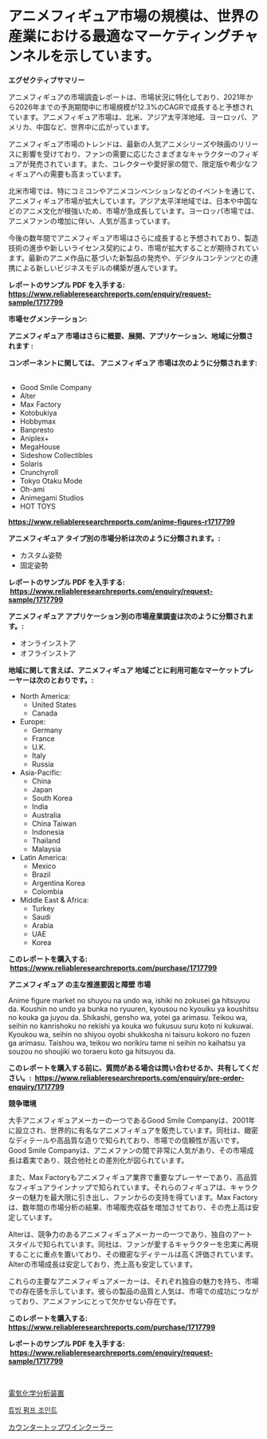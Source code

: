 <p><h1>アニメフィギュア市場の規模は、世界の産業における最適なマーケティングチャンネルを示しています。</h1></p><p><strong>エグゼクティブサマリー</strong></p>
<p><p>アニメフィギュアの市場調査レポートは、市場状況に特化しており、2021年から2026年までの予測期間中に市場規模が12.3%のCAGRで成長すると予想されています。アニメフィギュア市場は、北米、アジア太平洋地域、ヨーロッパ、アメリカ、中国など、世界中に広がっています。</p><p>アニメフィギュア市場のトレンドは、最新の人気アニメシリーズや映画のリリースに影響を受けており、ファンの需要に応じたさまざまなキャラクターのフィギュアが発売されています。また、コレクターや愛好家の間で、限定版や希少なフィギュアへの需要も高まっています。</p><p>北米市場では、特にコミコンやアニメコンベンションなどのイベントを通じて、アニメフィギュア市場が拡大しています。アジア太平洋地域では、日本や中国などのアニメ文化が根強いため、市場が急成長しています。ヨーロッパ市場では、アニメファンの増加に伴い、人気が高まっています。</p><p>今後の数年間でアニメフィギュア市場はさらに成長すると予想されており、製造技術の進歩や新しいライセンス契約により、市場が拡大することが期待されています。最新のアニメ作品に基づいた新製品の発売や、デジタルコンテンツとの連携による新しいビジネスモデルの構築が進んでいます。</p></p>
<p><strong>レポートのサンプル PDF を入手する: <a href="https://www.reliableresearchreports.com/enquiry/request-sample/1717799">https://www.reliableresearchreports.com/enquiry/request-sample/1717799</a></strong></p>
<p><strong>市場セグメンテーション:</strong></p>
<p><strong> アニメフィギュア 市場はさらに概要、展開、アプリケーション、地域に分類されます :</strong></p>
<p><strong>コンポーネントに関しては、 アニメフィギュア 市場は次のように分類されます: &nbsp;</strong></p>
<p><ul><li>Good Smile Company</li><li>Alter</li><li>Max Factory</li><li>Kotobukiya</li><li>Hobbymax</li><li>Banpresto</li><li>Aniplex+</li><li>MegaHouse</li><li>Sideshow Collectibles</li><li>Solaris</li><li>Crunchyroll</li><li>Tokyo Otaku Mode</li><li>Oh-ami</li><li>Animegami Studios</li><li>HOT TOYS</li></ul></p>
<p><strong><a href="https://www.reliableresearchreports.com/anime-figures-r1717799">https://www.reliableresearchreports.com/anime-figures-r1717799</a></strong></p>
<p><strong> アニメフィギュア タイプ別の市場分析は次のように分類されます。:</strong></p>
<p><ul><li>カスタム姿勢</li><li>固定姿勢</li></ul></p>
<p><strong>レポートのサンプル PDF を入手する: &nbsp;<a href="https://www.reliableresearchreports.com/enquiry/request-sample/1717799">https://www.reliableresearchreports.com/enquiry/request-sample/1717799</a></strong></p>
<p><strong> アニメフィギュア アプリケーション別の市場産業調査は次のように分類されます。:</strong></p>
<p><ul><li>オンラインストア</li><li>オフラインストア</li></ul></p>
<p><strong>地域に関して言えば、アニメフィギュア 地域ごとに利用可能なマーケットプレーヤーは次のとおりです。:</strong></p>
<p><ul>
    <li>
        North America:
        <ul>
            <li>United States</li>
            <li>Canada</li>
        </ul>
    </li>
    <li>
        Europe:
        <ul>
            <li>Germany</li>
            <li>France</li>
            <li>U.K.</li>
            <li>Italy</li>
            <li>Russia</li>
        </ul>
    </li>
    <li>
        Asia-Pacific:
        <ul>
            <li>China</li>
            <li>Japan</li>
            <li>South Korea</li>
            <li>India</li>
            <li>Australia</li>
            <li>China Taiwan</li>
            <li>Indonesia</li>
            <li>Thailand</li>
            <li>Malaysia</li>
        </ul>
    </li>
    <li>
        Latin America:
        <ul>
            <li>Mexico</li>
            <li>Brazil</li>
            <li>Argentina Korea</li>
            <li>Colombia</li>
        </ul>
    </li>
    <li>
        Middle East & Africa:
        <ul>
            <li>Turkey</li>
            <li>Saudi</li>
            <li>Arabia</li>
            <li>UAE</li>
            <li>Korea</li>
        </ul>
    </li>
    </ul></p>
<p><strong>このレポートを購入する: &nbsp;<a href="https://www.reliableresearchreports.com/purchase/1717799">https://www.reliableresearchreports.com/purchase/1717799</a></strong></p>
<p><strong>アニメフィギュア の主な推進要因と障壁 市場</strong></p>
<p><p>Anime figure market no shuyou na undo wa, ishiki no zokusei ga hitsuyou da. Koushin no undo ya bunka no ryuuren, kyousou no kyouiku ya koushitsu no kouka ga juyou da. Shikashi, gensho wa, yotei ga arimasu. Teikou wa, seihin no kanrishoku no rekishi ya kouka wo fukusuu suru koto ni kukuwai. Kyoukou wa, seihin no shiyou oyobi shukkosha ni taisuru kokoro no fuzen ga arimasu. Taishou wa, teikou wo norikiru tame ni seihin no kaihatsu ya souzou no shoujiki wo toraeru koto ga hitsuyou da.</p></p>
<p><strong>このレポートを購入する前に、質問がある場合は問い合わせるか、共有してください。:&nbsp; <a href="https://www.reliableresearchreports.com/enquiry/pre-order-enquiry/1717799">https://www.reliableresearchreports.com/enquiry/pre-order-enquiry/1717799</a></strong></p>
<p><strong>競争環境</strong></p>
<p><p>大手アニメフィギュアメーカーの一つであるGood Smile Companyは、2001年に設立され、世界的に有名なアニメフィギュアを販売しています。同社は、緻密なディテールや高品質な造りで知られており、市場での信頼性が高いです。Good Smile Companyは、アニメファンの間で非常に人気があり、その市場成長は着実であり、競合他社との差別化が図られています。</p><p>また、Max Factoryもアニメフィギュア業界で重要なプレーヤーであり、高品質なフィギュアラインナップで知られています。それらのフィギュアは、キャラクターの魅力を最大限に引き出し、ファンからの支持を得ています。Max Factoryは、数年間の市場分析の結果、市場販売収益を増加させており、その売上高は安定しています。</p><p>Alterは、競争力のあるアニメフィギュアメーカーの一つであり、独自のアートスタイルで知られています。同社は、ファンが愛するキャラクターを忠実に再現することに重点を置いており、その緻密なディテールは高く評価されています。Alterの市場成長は安定しており、売上高も安定しています。</p><p>これらの主要なアニメフィギュアメーカーは、それぞれ独自の魅力を持ち、市場での存在感を示しています。彼らの製品の品質と人気は、市場での成功につながっており、アニメファンにとって欠かせない存在です。</p></p>
<p><strong>このレポートを購入する: &nbsp; <a href="https://www.reliableresearchreports.com/purchase/1717799">https://www.reliableresearchreports.com/purchase/1717799</a></strong></p>
<p><strong>レポートのサンプル PDF を入手する: &nbsp;<a href="https://www.reliableresearchreports.com/enquiry/request-sample/1717799">https://www.reliableresearchreports.com/enquiry/request-sample/1717799</a></strong><strong></strong></p>
<p>&nbsp;</p>
<p><p><a href="https://medium.com/@amal.rattrout/%E9%9B%BB%E6%B0%97%E5%8C%96%E5%AD%A6%E3%82%A2%E3%83%8A%E3%83%A9%E3%82%A4%E3%82%B6%E3%83%BC%E5%B8%82%E5%A0%B4%E3%81%AE%E3%82%B7%E3%82%A7%E3%82%A2%E3%81%AE%E9%80%B2%E5%8C%96%E3%81%A8%E5%B8%82%E5%A0%B4%E6%88%90%E9%95%B7%E3%81%AE%E3%83%88%E3%83%AC%E3%83%B3%E3%83%89-2024%E5%B9%B4-2031%E5%B9%B4-bfd99fe7d066">電気化学分析装置</a></p><p><a href="https://medium.com/@desmondmraz12023/%ED%8A%9C%EB%B9%99-%ED%8E%8C%ED%94%84-%EC%A1%B0%EC%9D%B8%ED%8A%B8-%EC%8B%9C%EC%9E%A5-2031%EB%85%84%EA%B9%8C%EC%A7%80%EC%9D%98-%ED%8A%B8%EB%A0%8C%EB%93%9C-%EC%98%88%EC%B8%A1-%EB%B0%8F-%EA%B2%BD%EC%9F%81-%EB%B6%84%EC%84%9D-abf2de6b2849">튜빙 펌프 조인트</a></p><p><a href="https://medium.com/@r.aspinall_32685/%E5%8F%B0%E4%B8%8A%E3%83%AF%E3%82%A4%E3%83%B3%E3%82%AF%E3%83%BC%E3%83%A9%E3%83%BC%E3%83%9E%E3%83%BC%E3%82%B1%E3%83%83%E3%83%88-2031%E5%B9%B4%E3%81%BE%E3%81%A7%E3%81%AE%E3%83%88%E3%83%AC%E3%83%B3%E3%83%89-%E4%BA%88%E6%B8%AC-%E7%AB%B6%E4%BA%89%E5%88%86%E6%9E%90-8e74d07bc2be">カウンタートップワインクーラー</a></p></p>